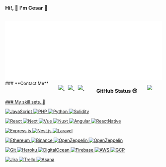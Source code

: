 
<!DOCTYPE html>
<html lang="en">
<head>
  <meta charset="UTF-8">
  <meta http-equiv="X-UA-Compatible" content="IE=edge">
  <meta name="viewport" content="width=device-width, initial-scale=1.0">
  <link rel="stylesheet" href="./styles/main.css">
</head>
<body>

### Hi!, 👋 I'm Cesar 🙂
<div align="center">
	<br>
  <img src="about-me.svg" width="800" height="auto" alt="Click to see the source">
</div>

<div style="display: flex; justify-content: space-between;">
### **Contact Me**

<p align='center'>
  <a href="https://t.me/cl_jupiter">
    <img src="https://img.shields.io/badge/telegram-26A5E4.svg?&style=for-the-badge&logo=telegram&logoColor=white" />
  </a>&nbsp;&nbsp;
  <a href="https://join.skype.com/invite/dgoMztLd0b00">
    <img src="https://img.shields.io/badge/skype-00AFF0.svg?&style=for-the-badge&logo=skype&logoColor=white" />
  </a>&nbsp;&nbsp;
  <a href="mailto:cesar.lie.dev@gmail.com">
    <img src="https://img.shields.io/badge/gmail-EA4335.svg?&style=for-the-badge&logo=gmail&logoColor=white" />
  </a>&nbsp;&nbsp;
</p>

### GitHub Status 😎

<a class='Most-used-languages' href='https://github.com/cljupiter'><img width="45%" id='github-status' src='https://github-readme-stats.vercel.app/api/top-langs/?username=cljupiter&layout=compact' />
</div>
### My skill sets. 🧰

![JavaScript](https://img.shields.io/badge/javascript-F7DF1E.svg?style=for-the-badge&logo=javascript&logoColor=white)
![PHP](https://img.shields.io/badge/PHP-777BB4?style=for-the-badge&logo=php&logoColor=white)
![Python](https://img.shields.io/badge/python-3776AB.svg?style=for-the-badge&logo=python&logoColor=white)
![Solidity](https://img.shields.io/badge/solidity-363636?style=for-the-badge&logo=solidity&logoColor=white)


![React](https://img.shields.io/badge/react-61DAFB.svg?style=for-the-badge&logo=react&logoColor=white)
![Next](https://img.shields.io/badge/Next.js-000000.svg?style=for-the-badge&logo=next.js&logoColor=white)
![Vue](https://img.shields.io/badge/Vue.js-4FC08D.svg?style=for-the-badge&logo=vue.js&logoColor=white)
![Nuxt](https://img.shields.io/badge/nuxt-17202C.svg?style=for-the-badge&logo=nuxt.js&logoColor=white)
![Angular](https://img.shields.io/badge/Angular-orange.svg?style=for-the-badge&logo=angular&logoColor=white)
![ReactNative](https://img.shields.io/badge/React%20Native-blue.svg?style=for-the-badge&logo=react&logoColor=white)

![Express.js](https://img.shields.io/badge/express.js-000000.svg?style=for-the-badge&logo=express&logoColor=%white)
![Nest.js](https://img.shields.io/badge/nestjs-E0234E.svg?style=for-the-badge&logo=nestjs&logoColor=white)
![Laravel](https://img.shields.io/badge/laravel-FF2D20.svg?style=for-the-badge&logo=laravel&logoColor=white)

![Ethereum](https://img.shields.io/badge/Ethereum-3C3C3D.svg?style=for-the-badge&logo=ethereum&logoColor=white)
![Binance](https://img.shields.io/badge/binance-F0B90B.svg?style=for-the-badge&logo=binance&logoColor=white)
![OpenZeppelin](https://img.shields.io/badge/OpenZeppelin-4E5EE4.svg?style=for-the-badge&logo=OpenZeppelin&logoColor=white)
![OpenZeppelin](https://img.shields.io/badge/web3-F16822.svg?style=for-the-badge&logo=web3.js&logoColor=white)

![Git](https://img.shields.io/badge/git-F05032.svg?style=for-the-badge&logo=git&logoColor=white)
![Heroku](https://img.shields.io/badge/Heroku-430098.svg?style=for-the-badge&logo=heroku&logoColor=white)
![DigitalOcean](https://img.shields.io/badge/DigitalOcean-0080FF.svg?style=for-the-badge&logo=DigitalOcean&logoColor=white)
![Firebase](https://img.shields.io/badge/firebase-FFCA28.svg?style=for-the-badge&logo=firebase&logoColor=white)
![AWS](https://img.shields.io/badge/aws-232F3E.svg?style=for-the-badge&logo=amazon%20aws&logoColor=white)
![GCP](https://img.shields.io/badge/GCP-yellow.svg?style=for-the-badge&logo=google-cloud&logoColor=white)

![Jira](https://img.shields.io/badge/Jira-0052CC.svg?style=for-the-badge&logo=Jira&logoColor=white)
![Trello](https://img.shields.io/badge/Trello-0052CC.svg?style=for-the-badge&logo=Trello&logoColor=white)
![Asana](https://img.shields.io/badge/Asana-273347.svg?style=for-the-badge&logo=asana&logoColor=white)
</body>
</html>
